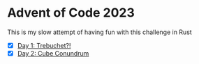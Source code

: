 # Advent of Code 2023

This is my slow attempt of having fun with this challenge in Rust

- [x] [Day 1: Trebuchet?!](./src/challenges/day_1.rs)
- [x] [Day 2: Cube Conundrum](./src/challenges/day_2.rs)
